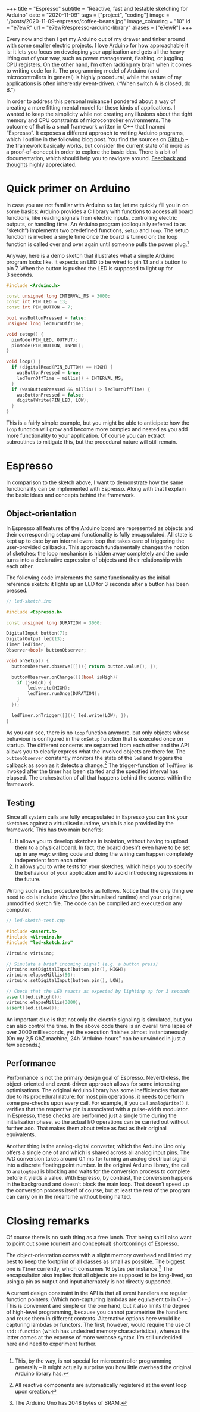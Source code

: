 +++
title = "Espresso"
subtitle = "Reactive, fast and testable sketching for Arduino"
date = "2020-11-09"
tags = ["project", "coding"]
image = "/posts/2020-11-09-espresso/coffee-beans.jpg"
image_colouring = "10"
id = "e7ewR"
url = "e7ewR/espresso-arduino-library"
aliases = ["e7ewR"]
+++

Every now and then I get my Arduino out of my drawer and tinker around with some smaller electric projects. I love Arduino for how approachable it is: it lets you focus on developing your application and gets all the heavy lifting out of your way, such as power management, flashing, or juggling CPU registers. On the other hand, I’m often racking my brain when it comes to writing code for it. The programming model of Arduino (and microcontrollers in general) is highly procedural, while the nature of my applications is often inherently event-driven. (“When switch A is closed, do B.”)

In order to address this personal nuisance I pondered about a way of creating a more fitting mental model for these kinds of applications. I wanted to keep the simplicity while not creating any illusions about the tight memory and CPU constraints of microcontroller environments. The outcome of that is a small framework written in C++ that I named “Espresso”. It exposes a different approach to writing Arduino programs, which I outline in the following blog post. You find the sources on [Github](https://github.com/jotaen/Espresso) – the framework basically works, but consider the current state of it more as a proof-of-concept in order to explore the basic idea. There is a bit of documentation, which should help you to navigate around. [Feedback and thoughts](/mail/) highly appreciated.


# Quick primer on Arduino

In case you are not familiar with Arduino so far, let me quickly fill you in on some basics: Arduino provides a C library with functions to access all board functions, like reading signals from electric inputs, controlling electric outputs, or handling time. An Arduino program (colloquially referred to as “sketch“) implements two predefined functions, `setup` and `loop`. The setup function is invoked a single time once the board is turned on; the loop function is called over and over again until someone pulls the power plug.[^1]

Anyway, here is a demo sketch that illustrates what a simple Arduino program looks like. It expects an LED to be wired to pin 13 and a button to pin 7. When the button is pushed the LED is supposed to light up for 3 seconds.

```cpp
#include <Arduino.h>

const unsigned long INTERVAL_MS = 3000;
const int PIN_LED = 13;
const int PIN_BUTTON = 7;

bool wasButtonPressed = false;
unsigned long ledTurnOffTime;

void setup() {
  pinMode(PIN_LED, OUTPUT);
  pinMode(PIN_BUTTON, INPUT);
}

void loop() {
  if (digitalRead(PIN_BUTTON) == HIGH) {
    wasButtonPressed = true;
    ledTurnOffTime = millis() + INTERVAL_MS;
  }
  if (wasButtonPressed && millis() > ledTurnOffTime) {
    wasButtonPressed = false;
    digitalWrite(PIN_LED, LOW);
  }
}
```

This is a fairly simple example, but you might be able to anticipate how the `loop` function will grow and become more complex and nested as you add more functionality to your application. Of course you can extract subroutines to mitigate this, but the procedural nature will still remain.


# Espresso

In comparison to the sketch above, I want to demonstrate how the same functionality can be implemented with Espresso. Along with that I explain the basic ideas and concepts behind the framework.

## Object-orientation

In Espresso all features of the Arduino board are represented as objects and their corresponding setup and functionality is fully encapsulated. All state is kept up to date by an internal event loop that takes care of triggering the user-provided callbacks. This approach fundamentally changes the notion of sketches: the loop mechanism is hidden away completely and the code turns into a declarative expression of objects and their relationship with each other.

The following code implements the same functionality as the initial reference sketch: it lights up an LED for 3 seconds after a button has been pressed.

```cpp
// led-sketch.ino

#include <Espresso.h>

const unsigned long DURATION = 3000;

DigitalInput button(7);
DigitalOutput led(13);
Timer ledTimer;
Observer<bool> buttonObserver;

void onSetup() {
  buttonObserver.observe([](){ return button.value(); });

  buttonObserver.onChange([](bool isHigh){
    if (isHigh) {
        led.write(HIGH);
        ledTimer.runOnce(DURATION);
    }
  });

  ledTimer.onTrigger([](){ led.write(LOW); });
}
```

As you can see, there is no `loop` function anymore, but only objects whose behaviour is configured in the `onSetup` function that is executed once on startup. The different concerns are separated from each other and the API allows you to clearly express what the involved objects are there for. The `buttonObserver` constantly monitors the state of the `led` and triggers the callback as soon as it detects a change.[^2] The trigger-function of `ledTimer` is invoked after the timer has been started and the specified interval has elapsed. The orchestration of all that happens behind the scenes within the framework.


## Testing

Since all system calls are fully encapsulated in Espresso you can link your sketches against a virtualised runtime, which is also provided by the framework. This has two main benefits: 

1. It allows you to develop sketches in isolation, without having to upload them to a physical board. In fact, the board doesn’t even have to be set up in any way: writing code and doing the wiring can happen completely independent from each other.
2. It allows you to write tests for your sketches, which helps you to specify the behaviour of your application and to avoid introducing regressions in the future.

Writing such a test procedure looks as follows. Notice that the only thing we need to do is include *Virtuino* (the virtualised runtime) and your original, unmodified sketch file. The code can be compiled and executed on any computer.

```cpp
// led-sketch-test.cpp

#include <assert.h>
#include <Virtuino.h>
#include "led-sketch.ino"

Virtuino virtuino;

// Simulate a brief incoming signal (e.g. a button press)
virtuino.setDigitalInput(button.pin(), HIGH);
virtuino.elapseMillis(50);
virtuino.setDigitalInput(button.pin(), LOW);

// Check that the LED reacts as expected by lighting up for 3 seconds
assert(led.isHigh());
virtuino.elapseMillis(3000);
assert(led.isLow());
```

An important clue is that not only the electric signaling is simulated, but you can also control the time. In the above code there is an overall time lapse of over 3000 milliseconds, yet the execution finishes almost instantaneously. (On my 2,5 GhZ machine, 24h “Arduino-hours” can be unwinded in just a few seconds.)


## Performance

Performance is not the primary design goal of Espresso. Nevertheless, the object-oriented and event-driven approach allows for some interesting optimisations. The original Arduino library has some inefficiencies that are due to its procedural nature: for most pin operations, it needs to perform some pre-checks upon every call. For example, if you call `analogWrite()` it verifies that the respective pin is associated with a pulse-width modulator. In Espresso, these checks are performed just a single time during the initialisation phase, so the actual I/O operations can be carried out without further ado. That makes them about twice as fast as their original equivalents.

Another thing is the analog-digital converter, which the Arduino Uno only offers a single one of and which is shared across all analog input pins. The A/D conversion takes around 0.1 ms for turning an analog electrical signal into a discrete floating point number. In the original Arduino library, the call to `analogRead` is blocking and waits for the conversion process to complete before it yields a value. With Espresso, by contrast, the conversion happens in the background and doesn’t block the main loop. That doesn’t speed up the conversion process itself of course, but at least the rest of the program can carry on in the meantime without being halted.

# Closing remarks

Of course there is no such thing as a free lunch. That being said I also want to point out some (current and conceptual) shortcomings of Espresso.

The object-orientation comes with a slight memory overhead and I tried my best to keep the footprint of all classes as small as possible. The biggest one is `Timer` currently, which consumes 16 bytes per instance.[^3] The encapsulation also implies that all objects are supposed to be long-lived, so using a pin as output and input alternately is not directly supported.

A current design constraint in the API is that all event handlers are regular function pointers. (Which non-capturing lambdas are equivalent to in C++.) This is convenient and simple on the one hand, but it also limits the degree of high-level programming, because you cannot parametrise the handlers and reuse them in different contexts. Alternative options here would be capturing lambdas or functors. The first, however, would require the use of `std::function` (which has undesired memory characteristics), whereas the latter comes at the expense of more verbose syntax. I’m still undecided here and need to experiment further.


[^1]: This, by the way, is not special for microcontroller programming generally – it might actually surprise you how little overhead the original Arduino library has.

[^2]: All reactive components are automatically registered at the event loop upon creation.

[^3]: The Arduino Uno has 2048 bytes of SRAM.
